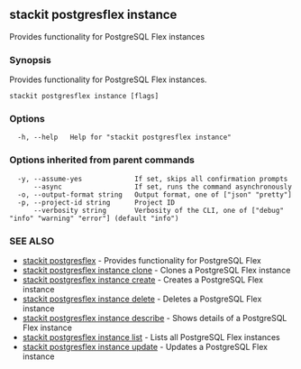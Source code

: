 ## stackit postgresflex instance

Provides functionality for PostgreSQL Flex instances

### Synopsis

Provides functionality for PostgreSQL Flex instances.

```
stackit postgresflex instance [flags]
```

### Options

```
  -h, --help   Help for "stackit postgresflex instance"
```

### Options inherited from parent commands

```
  -y, --assume-yes             If set, skips all confirmation prompts
      --async                  If set, runs the command asynchronously
  -o, --output-format string   Output format, one of ["json" "pretty"]
  -p, --project-id string      Project ID
      --verbosity string       Verbosity of the CLI, one of ["debug" "info" "warning" "error"] (default "info")
```

### SEE ALSO

* [stackit postgresflex](./stackit_postgresflex.md)	 - Provides functionality for PostgreSQL Flex
* [stackit postgresflex instance clone](./stackit_postgresflex_instance_clone.md)	 - Clones a PostgreSQL Flex instance
* [stackit postgresflex instance create](./stackit_postgresflex_instance_create.md)	 - Creates a PostgreSQL Flex instance
* [stackit postgresflex instance delete](./stackit_postgresflex_instance_delete.md)	 - Deletes a PostgreSQL Flex instance
* [stackit postgresflex instance describe](./stackit_postgresflex_instance_describe.md)	 - Shows details of a PostgreSQL Flex instance
* [stackit postgresflex instance list](./stackit_postgresflex_instance_list.md)	 - Lists all PostgreSQL Flex instances
* [stackit postgresflex instance update](./stackit_postgresflex_instance_update.md)	 - Updates a PostgreSQL Flex instance

